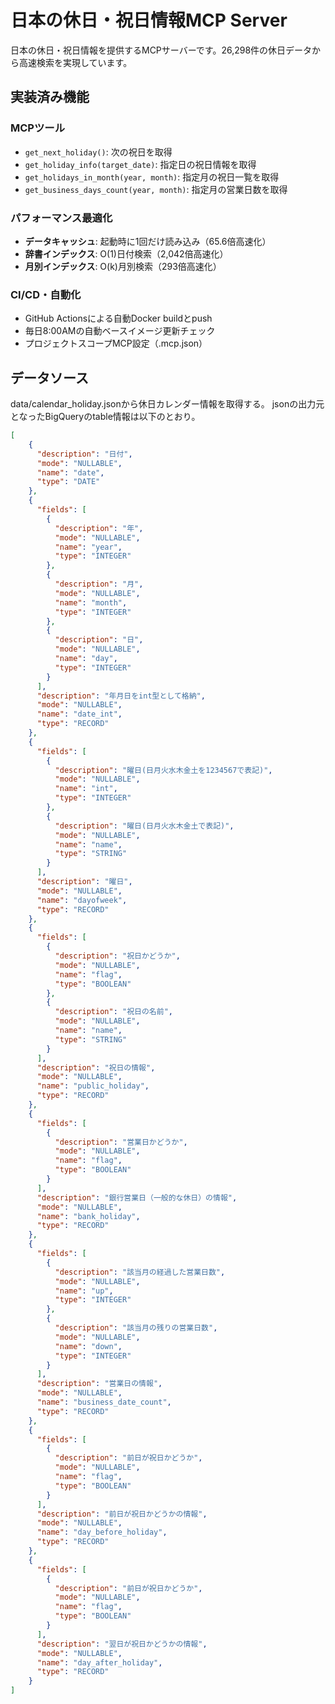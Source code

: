 # 日本の休日・祝日情報MCP Server

日本の休日・祝日情報を提供するMCPサーバーです。26,298件の休日データから高速検索を実現しています。

## 実装済み機能

### MCPツール
- `get_next_holiday()`: 次の祝日を取得
- `get_holiday_info(target_date)`: 指定日の祝日情報を取得  
- `get_holidays_in_month(year, month)`: 指定月の祝日一覧を取得
- `get_business_days_count(year, month)`: 指定月の営業日数を取得

### パフォーマンス最適化
- **データキャッシュ**: 起動時に1回だけ読み込み（65.6倍高速化）
- **辞書インデックス**: O(1)日付検索（2,042倍高速化）
- **月別インデックス**: O(k)月別検索（293倍高速化）

### CI/CD・自動化
- GitHub Actionsによる自動Docker buildとpush
- 毎日8:00AMの自動ベースイメージ更新チェック
- プロジェクトスコープMCP設定（.mcp.json）

## データソース

data/calendar_holiday.jsonから休日カレンダー情報を取得する。
jsonの出力元となったBigQueryのtable情報は以下のとおり。

```json
[
    {
      "description": "日付",
      "mode": "NULLABLE",
      "name": "date",
      "type": "DATE"
    },
    {
      "fields": [
        {
          "description": "年",
          "mode": "NULLABLE",
          "name": "year",
          "type": "INTEGER"
        },
        {
          "description": "月",
          "mode": "NULLABLE",
          "name": "month",
          "type": "INTEGER"
        },
        {
          "description": "日",
          "mode": "NULLABLE",
          "name": "day",
          "type": "INTEGER"
        }
      ],
      "description": "年月日をint型として格納",
      "mode": "NULLABLE",
      "name": "date_int",
      "type": "RECORD"
    },
    {
      "fields": [
        {
          "description": "曜日(日月火水木金土を1234567で表記)",
          "mode": "NULLABLE",
          "name": "int",
          "type": "INTEGER"
        },
        {
          "description": "曜日(日月火水木金土で表記)",
          "mode": "NULLABLE",
          "name": "name",
          "type": "STRING"
        }
      ],
      "description": "曜日",
      "mode": "NULLABLE",
      "name": "dayofweek",
      "type": "RECORD"
    },
    {
      "fields": [
        {
          "description": "祝日かどうか",
          "mode": "NULLABLE",
          "name": "flag",
          "type": "BOOLEAN"
        },
        {
          "description": "祝日の名前",
          "mode": "NULLABLE",
          "name": "name",
          "type": "STRING"
        }
      ],
      "description": "祝日の情報",
      "mode": "NULLABLE",
      "name": "public_holiday",
      "type": "RECORD"
    },
    {
      "fields": [
        {
          "description": "営業日かどうか",
          "mode": "NULLABLE",
          "name": "flag",
          "type": "BOOLEAN"
        }
      ],
      "description": "銀行営業日（一般的な休日）の情報",
      "mode": "NULLABLE",
      "name": "bank_holiday",
      "type": "RECORD"
    },
    {
      "fields": [
        {
          "description": "該当月の経過した営業日数",
          "mode": "NULLABLE",
          "name": "up",
          "type": "INTEGER"
        },
        {
          "description": "該当月の残りの営業日数",
          "mode": "NULLABLE",
          "name": "down",
          "type": "INTEGER"
        }
      ],
      "description": "営業日の情報",
      "mode": "NULLABLE",
      "name": "business_date_count",
      "type": "RECORD"
    },
    {
      "fields": [
        {
          "description": "前日が祝日かどうか",
          "mode": "NULLABLE",
          "name": "flag",
          "type": "BOOLEAN"
        }
      ],
      "description": "前日が祝日かどうかの情報",
      "mode": "NULLABLE",
      "name": "day_before_holiday",
      "type": "RECORD"
    },
    {
      "fields": [
        {
          "description": "前日が祝日かどうか",
          "mode": "NULLABLE",
          "name": "flag",
          "type": "BOOLEAN"
        }
      ],
      "description": "翌日が祝日かどうかの情報",
      "mode": "NULLABLE",
      "name": "day_after_holiday",
      "type": "RECORD"
    }
]
```